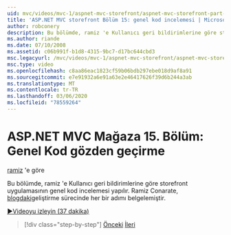 ```yaml
---
uid: mvc/videos/mvc-1/aspnet-mvc-storefront/aspnet-mvc-storefront-part-15-public-code-review
title: 'ASP.NET MVC storefront Bölüm 15: genel kod incelemesi | Microsoft Docs'
author: robconery
description: Bu bölümde, ramiz 'e Kullanıcı geri bildirimlerine göre storefront uygulamasının genel kod incelemesi yapılır. Ramiz herarate, geliştirdikleri her adım belgelenmiştir...
ms.author: riande
ms.date: 07/10/2008
ms.assetid: c06b991f-b1d8-4315-9bc7-d17bc644cbd3
msc.legacyurl: /mvc/videos/mvc-1/aspnet-mvc-storefront/aspnet-mvc-storefront-part-15-public-code-review
msc.type: video
ms.openlocfilehash: c8aa86eac1823cf59b06bdb297ebe018d9af8a91
ms.sourcegitcommit: e7e91932a6e91a63e2e46417626f39d6b244a3ab
ms.translationtype: MT
ms.contentlocale: tr-TR
ms.lasthandoff: 03/06/2020
ms.locfileid: "78559264"
---
```

# <a name="aspnet-mvc-storefront-part-15-public-code-review"></a>ASP.NET MVC Mağaza 15. Bölüm: Genel Kod gözden geçirme

[ramiz](https://github.com/robconery) 'e göre

Bu bölümde, ramiz 'e Kullanıcı geri bildirimlerine göre storefront uygulamasının genel kod incelemesi yapılır. Ramiz Conarate, [blogdaki](http://blog.wekeroad.com/mvc-storefront/mvcstore-part-15/)geliştirme sürecinde her bir adımı belgelemiştir.

[&#9654;Videoyu izleyin (37 dakika)](https://channel9.msdn.com/Blogs/ASP-NET-Site-Videos/aspnet-mvc-storefront-part-15-public-code-review)

> [!div class="step-by-step"]
> [Önceki](aspnet-mvc-storefront-part-14-rich-client-interaction.md)
> [İleri](aspnet-mvc-storefront-part-16-membership-redo-with-openid.md)
